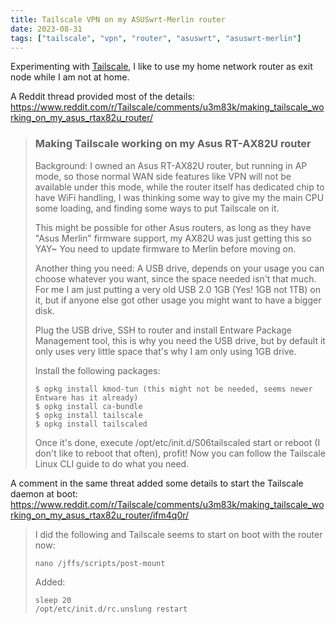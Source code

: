 ```yaml
---
title: Tailscale VPN on my ASUSwrt-Merlin router
date: 2023-08-31
tags: ["tailscale", "vpn", "router", "asuswrt", "asuswrt-merlin"]
---
```


Experimenting with [Tailscale](https://tailscale.com/), I like to use my home network router as exit node while I am not at home.

A Reddit thread provided most of the details:
https://www.reddit.com/r/Tailscale/comments/u3m83k/making_tailscale_working_on_my_asus_rtax82u_router/

> ### Making Tailscale working on my Asus RT-AX82U router
>
> Background: I owned an Asus RT-AX82U router, but running in AP mode, so those normal WAN side features like VPN will not be available under this mode, while the router itself has dedicated chip to have WiFi handling, I was thinking some way to give my the main CPU some loading, and finding some ways to put Tailscale on it.
>
> This might be possible for other Asus routers, as long as they have "Asus Merlin" firmware support, my AX82U was just getting this so YAY~ You need to update firmware to Merlin before moving on.
>
> Another thing you need: A USB drive, depends on your usage you can choose whatever you want, since the space needed isn't that much. For me I am just putting a very old USB 2.0 1GB (Yes! 1GB not 1TB) on it, but if anyone else got other usage you might want to have a bigger disk.
>
> Plug the USB drive, SSH to router and install Entware Package Management tool, this is why you need the USB drive, but by default it only uses very little space that's why I am only using 1GB drive.
> 
> Install the following packages:
> ```console
> $ opkg install kmod-tun (this might not be needed, seems newer Entware has it already)
> $ opkg install ca-bundle
> $ opkg install tailscale
> $ opkg install tailscaled
> ```
>
> Once it's done, execute /opt/etc/init.d/S06tailscaled start or reboot (I don't like to reboot that often), profit! Now you can follow the Tailscale Linux CLI guide to do what you need.

A comment in the same threat added some details to start the Tailscale daemon at boot:
https://www.reddit.com/r/Tailscale/comments/u3m83k/making_tailscale_working_on_my_asus_rtax82u_router/ifm4q0r/

> I did the following and Tailscale seems to start on boot with the router now:
> ```console
> nano /jffs/scripts/post-mount
> ```
> Added:
> ```text
> sleep 20
> /opt/etc/init.d/rc.unslung restart
> ```
